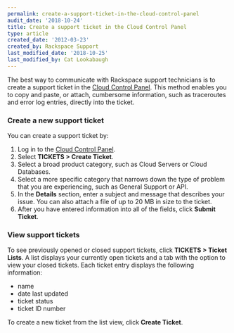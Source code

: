 ```yaml
---
permalink: create-a-support-ticket-in-the-cloud-control-panel
audit_date: '2018-10-24'
title: Create a support ticket in the Cloud Control Panel
type: article
created_date: '2012-03-23'
created_by: Rackspace Support
last_modified_date: '2018-10-25'
last_modified_by: Cat Lookabaugh
---
```


The best way to communicate with Rackspace support technicians is to create a
support ticket in the [Cloud Control Panel](https://login.rackspace.com/).
This method enables you to copy and paste, or attach, cumbersome information,
such as traceroutes and error log entries, directly into the ticket.

### Create a new support ticket

You can create a support ticket by:

1. Log in to the [Cloud Control Panel](https://login.rackspace.com/).
2. Select **TICKETS > Create Ticket**.
3. Select a broad product category, such as Cloud Servers or Cloud Databases.
4. Select a more specific category that narrows down the type of problem that
you are experiencing, such as General Support or API.
5. In the **Details** section, enter a subject and message that describes your
issue. You can also attach a file of up to 20 MB in size to the ticket.
6. After you have entered information into all of the fields, click **Submit Ticket**.

### View support tickets

To see previously opened or closed support tickets, click
**TICKETS > Ticket Lists**. A list displays your currently open tickets and a
tab with the option to view your closed tickets. Each ticket entry displays the
following information:

- name
- date last updated
- ticket status
- ticket ID number

To create a new ticket from the list view, click **Create Ticket**.

